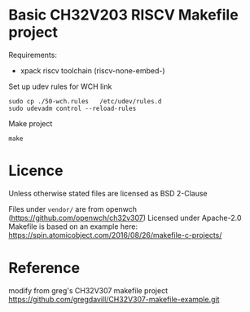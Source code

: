 # Basic CH32V203 RISCV Makefile project

Requirements:
 - xpack riscv toolchain (riscv-none-embed-)

Set up udev rules for WCH link
```
sudo cp ./50-wch.rules   /etc/udev/rules.d  
sudo udevadm control --reload-rules
```

Make project
```
make
```


# Licence

Unless otherwise stated files are licensed as BSD 2-Clause

Files under `vendor/` are from openwch (https://github.com/openwch/ch32v307) Licensed under Apache-2.0
Makefile is based on an example here: https://spin.atomicobject.com/2016/08/26/makefile-c-projects/

# Reference
modify from greg's CH32V307 makefile project
https://github.com/gregdavill/CH32V307-makefile-example.git
